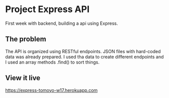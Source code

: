 # Project Express API

First week with backend, building a api using Express.

## The problem
The API is organized using RESTful endpoints.
JSON files with hard-coded data was already prepared. 
I used tha data to create different endpoints and I used an array methods .find() to sort things. 


## View it live

https://express-tomoyo-w17.herokuapp.com